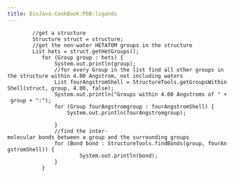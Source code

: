 ```yaml
---
title: BioJava:CookBook:PDB:ligands
---
```


<java>

`        //get a structure`  
`        Structure struct = structure;`  
`        //get the non-water HETATOM groups in the structure`  
`        List`<Group>` hets = struct.getHetGroups();`  
`           for (Group group : hets) {`  
`               System.out.println(group);`  
`               //for every Group in the list find all other groups in the structure within 4.00 Angstrom, not including waters`  
`               List`<Group>` fourAngstromShell = StructureTools.getGroupsWithinShell(struct, group, 4.00, false);`  
`               System.out.println("Groups within 4.00 Angstroms of " + group + ":");`  
`               for (Group fourAngstromgroup : fourAngstromShell) {`  
`                   System.out.println(fourAngstromgroup);`  
`                       `  
`               }`  
`               //find the inter-molecular bonds between a group and the surrounding groups `  
`               for (Bond bond : StructureTools.findBonds(group, fourAngstromShell)) {`  
`                       System.out.println(bond);`  
`               }`  
`           }`

</java>
